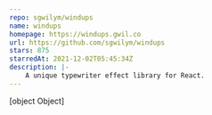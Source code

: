 ```yaml
---
repo: sgwilym/windups
name: windups
homepage: https://windups.gwil.co
url: https://github.com/sgwilym/windups
stars: 875
starredAt: 2021-12-02T05:45:34Z
description: |-
    A unique typewriter effect library for React.
---
```


[object Object]
